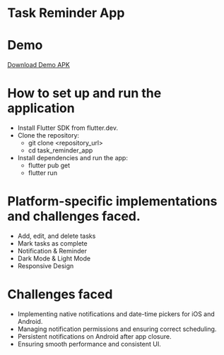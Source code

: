# Task Reminder App

# Demo
[Download Demo APK](/images/apk/app-release.apk)


# How to set up and run the application
- Install Flutter SDK from flutter.dev.
- Clone the repository:
  - git clone <repository_url>
  - cd task_reminder_app
- Install dependencies and run the app:
  - flutter pub get
  - flutter run


# Platform-specific implementations and challenges faced.
- Add, edit, and delete tasks
- Mark tasks as complete
- Notification & Reminder
- Dark Mode & Light Mode
- Responsive Design

# Challenges faced
- Implementing native notifications and date-time pickers for iOS and Android.
- Managing notification permissions and ensuring correct scheduling.
- Persistent notifications on Android after app closure.
- Ensuring smooth performance and consistent UI.

